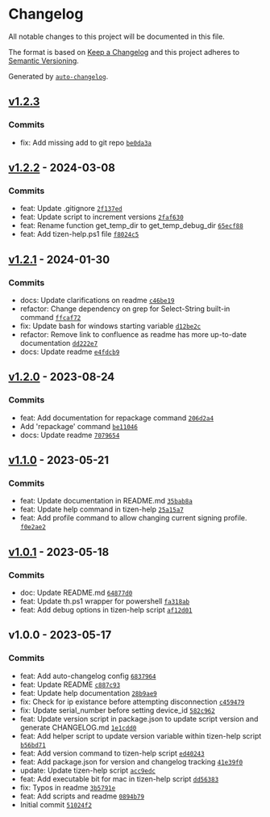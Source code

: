 # Changelog

All notable changes to this project will be documented in this file.

The format is based on [Keep a Changelog](https://keepachangelog.com/en/1.0.0/)
and this project adheres to [Semantic Versioning](https://semver.org/spec/v2.0.0.html).

Generated by [`auto-changelog`](https://github.com/CookPete/auto-changelog).

## [v1.2.3](https://github.com/eduardo-sm/tizen-help/compare/v1.2.2...v1.2.3)

### Commits

- fix: Add missing add to git repo [`be0da3a`](https://github.com/eduardo-sm/tizen-help/commit/be0da3ad863b0e962315948051bc9dc4f465eddf)

## [v1.2.2](https://github.com/eduardo-sm/tizen-help/compare/v1.2.1...v1.2.2) - 2024-03-08

### Commits

- feat: Update .gitignore [`2f137ed`](https://github.com/eduardo-sm/tizen-help/commit/2f137ed1bde8a797fb68aaaf2b4b2b369a932d51)
- feat: Update script to increment versions [`2faf630`](https://github.com/eduardo-sm/tizen-help/commit/2faf630771f836c5d8b26611f87dd8d8fe7b1cdb)
- feat: Rename function get_temp_dir to get_temp_debug_dir [`65ecf88`](https://github.com/eduardo-sm/tizen-help/commit/65ecf88770cbad87e9757653f1840186f6b69824)
- feat: Add tizen-help.ps1 file [`f8024c5`](https://github.com/eduardo-sm/tizen-help/commit/f8024c51ee6d4d29cff513915231f30c2f6f1dc9)

## [v1.2.1](https://github.com/eduardo-sm/tizen-help/compare/v1.2.0...v1.2.1) - 2024-01-30

### Commits

- docs: Update clarifications on readme [`c46be19`](https://github.com/eduardo-sm/tizen-help/commit/c46be19a8130a6d8bbc7e084761f06d7f3498fd1)
- refactor: Change dependency on grep for Select-String built-in command [`ffcaf72`](https://github.com/eduardo-sm/tizen-help/commit/ffcaf72b71c6f4f8d3123fc8e469b5a923e1f6f1)
- fix: Update bash for windows starting variable [`d12be2c`](https://github.com/eduardo-sm/tizen-help/commit/d12be2cc2d1e983d24e08f890ba00e34d754e569)
- refactor: Remove link to confluence as readme has more up-to-date documentation [`dd222e7`](https://github.com/eduardo-sm/tizen-help/commit/dd222e7af544bfc730200ddf3fa25f7e41699e84)
- docs: Update readme [`e4fdcb9`](https://github.com/eduardo-sm/tizen-help/commit/e4fdcb91d497bb52cbb7fed6f96334c2f48d1d54)

## [v1.2.0](https://github.com/eduardo-sm/tizen-help/compare/v1.1.0...v1.2.0) - 2023-08-24

### Commits

- feat: Add documentation for repackage command [`206d2a4`](https://github.com/eduardo-sm/tizen-help/commit/206d2a41c594c7625353e77ca7b17e4504881508)
- Add 'repackage' command [`be11046`](https://github.com/eduardo-sm/tizen-help/commit/be110462be5caa699cf8cb0c60fdfda5904445be)
- docs: Update readme [`7079654`](https://github.com/eduardo-sm/tizen-help/commit/7079654a520d44bcbaf4ca5507f26da2414c1594)

## [v1.1.0](https://github.com/eduardo-sm/tizen-help/compare/v1.0.1...v1.1.0) - 2023-05-21

### Commits

- feat: Update documentation in README.md [`35bab8a`](https://github.com/eduardo-sm/tizen-help/commit/35bab8a4db38d379206c67346f70bb01dcf2202e)
- feat: Update help command in tizen-help [`25a15a7`](https://github.com/eduardo-sm/tizen-help/commit/25a15a72698a40c7f7daf3d0ad0d046518fc66ae)
- feat: Add profile command to allow changing current signing profile. [`f0e2ae2`](https://github.com/eduardo-sm/tizen-help/commit/f0e2ae2fb9b1cbff40631affda1db03cb7561fc5)

## [v1.0.1](https://github.com/eduardo-sm/tizen-help/compare/v1.0.0...v1.0.1) - 2023-05-18

### Commits

- doc: Update README.md [`64877d0`](https://github.com/eduardo-sm/tizen-help/commit/64877d037cfcb79312ca94f6b7d62cae9ac68258)
- feat: Update th.ps1 wrapper for powershell [`fa318ab`](https://github.com/eduardo-sm/tizen-help/commit/fa318abeb87d498e6b974617b5a54d76bf64f389)
- feat: Add debug options in tizen-help script [`af12d01`](https://github.com/eduardo-sm/tizen-help/commit/af12d014f90822b57f58a115b292b16a494c8be6)

## v1.0.0 - 2023-05-17

### Commits

- feat: Add auto-changelog config [`6837964`](https://github.com/eduardo-sm/tizen-help/commit/6837964c00dfc782d193c152173508a627aae81e)
- feat: Update README [`c887c93`](https://github.com/eduardo-sm/tizen-help/commit/c887c939818b2fc540c938634850dcc48799aa14)
- feat: Update help documentation [`28b9ae9`](https://github.com/eduardo-sm/tizen-help/commit/28b9ae9977718d03fe9ba1af18d68a77e1340749)
- fix: Check for ip existance before attempting disconnection [`c459479`](https://github.com/eduardo-sm/tizen-help/commit/c4594793cfd91f8f794f4746891f14c4390ecedf)
- fix: Update serial_number before setting device_id [`582c962`](https://github.com/eduardo-sm/tizen-help/commit/582c9620b8e99324b2751cc1441a6d1ee6291f8d)
- feat: Update version script in package.json to update script version and generate CHANGELOG.md [`1e1cdd0`](https://github.com/eduardo-sm/tizen-help/commit/1e1cdd0f5057f2ecc359a78f1b92695a7becc7e8)
- feat: Add helper script to update version variable within tizen-help script [`b56bd71`](https://github.com/eduardo-sm/tizen-help/commit/b56bd7150170f2ecf186aa11ada9c92cb2f565f5)
- feat: Add version command to tizen-help script [`ed40243`](https://github.com/eduardo-sm/tizen-help/commit/ed402438e62df9dcda27a1cc89a5db4bbbc56ad7)
- feat: Add package.json for version and changelog tracking [`41e39f0`](https://github.com/eduardo-sm/tizen-help/commit/41e39f0f7aa6bda67ad5a1782aea1896f474de9c)
- update: Update tizen-help script [`acc9edc`](https://github.com/eduardo-sm/tizen-help/commit/acc9edc1df6584beb88c3ddc8547dadac96dc997)
- feat: Add executable bit for mac in tizen-help script [`dd56383`](https://github.com/eduardo-sm/tizen-help/commit/dd563839f173072af59d792d4ee8c9db1d9fc532)
- fix: Typos in readme [`3b5791e`](https://github.com/eduardo-sm/tizen-help/commit/3b5791e2dba9ec482b37b4d9f466e37cef42da32)
- feat: Add scripts and readme [`0894b79`](https://github.com/eduardo-sm/tizen-help/commit/0894b796f59a5ce6c5c15796283100b744ffafe9)
- Initial commit [`51024f2`](https://github.com/eduardo-sm/tizen-help/commit/51024f2508a416a00760bacc88fa470a20b2155b)
